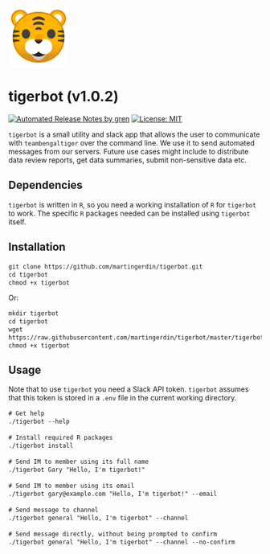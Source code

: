 ![](tiger-emoji-small.png)

# tigerbot (v1.0.2)

[![Automated Release Notes by gren](https://img.shields.io/badge/%F0%9F%A4%96-release%20notes-00B2EE.svg)](https://github-tools.github.io/github-release-notes/)
[![License: MIT](https://img.shields.io/badge/License-MIT-yellow.svg)](https://opensource.org/licenses/MIT)

`tigerbot` is a small utility and slack app that allows the user to
communicate with `teambengaltiger` over the command line. We use it to
send automated messages from our servers. Future use cases might
include to distribute data review reports, get data summaries, submit
non-sensitive data etc.

## Dependencies
`tigerbot` is written in `R`, so you need a working installation of
`R` for `tigerbot` to work. The specific `R` packages needed can be
installed using `tigerbot` itself.

## Installation

```
git clone https://github.com/martingerdin/tigerbot.git
cd tigerbot
chmod +x tigerbot
```

Or:

```
mkdir tigerbot
cd tigerbot
wget https://raw.githubusercontent.com/martingerdin/tigerbot/master/tigerbot
chmod +x tigerbot
```

## Usage

Note that to use `tigerbot` you need a Slack API token. `tigerbot`
assumes that this token is stored in a `.env` file in the current
working directory.

```
# Get help
./tigerbot --help

# Install required R packages
./tigerbot install

# Send IM to member using its full name 
./tigerbot Gary "Hello, I'm tigerbot!"

# Send IM to member using its email
./tigerbot gary@example.com "Hello, I'm tigerbot!" --email

# Send message to channel
./tigerbot general "Hello, I'm tigerbot" --channel

# Send message directly, without being prompted to confirm
./tigerbot general "Hello, I'm tigerbot" --channel --no-confirm
```

